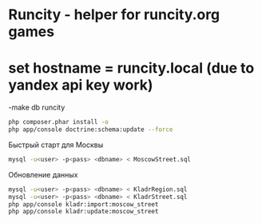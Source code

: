 Runcity - helper for runcity.org games
========================

# set hostname = runcity.local (due to yandex api key work)

-make db runcity
```bash
php composer.phar install -o
php app/console doctrine:schema:update --force
```
Быстрый старт для Москвы
```bash
mysql -u<user> -p<pass> <dbname> < MoscowStreet.sql
```
Обновление данных
```bash
mysql -u<user> -p<pass> <dbname> < KladrRegion.sql
mysql -u<user> -p<pass> <dbname> < KladrStreet.sql
php app/console kladr:import:moscow_street
php app/console kladr:update:moscow_street
```
